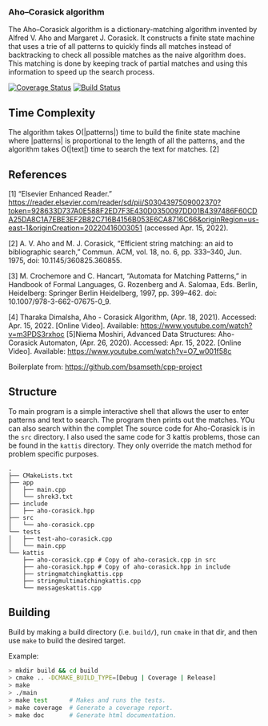 ### Aho–Corasick algorithm

The Aho–Corasick algorithm is a dictionary-matching algorithm invented by Alfred V. Aho and Margaret J. Corasick. It constructs a finite state machine that uses a trie of all patterns to quickly finds all matches instead of backtracking to check all possible matches as the naive algorithm does. This matching is done by keeping track of partial matches and using this information to speed up the search process.

[![Coverage Status](https://coveralls.io/repos/github/qasimy123/aho-corasick/badge.svg?branch=master)](https://coveralls.io/github/qasimy123/aho-corasick?branch=master) [![Build Status](https://app.travis-ci.com/qasimy123/aho-corasick.svg?branch=master)](https://app.travis-ci.com/qasimy123/aho-corasick)

## Time Complexity

The algorithm takes O(|patterns|) time to build the finite state machine where |patterns| is proportional to the length of all the patterns, and the algorithm takes O(|text|) time to search the text for matches. [2]

## References

[1] “Elsevier Enhanced Reader.” https://reader.elsevier.com/reader/sd/pii/S0304397509002370?token=928633D737A0E588F2ED7F3E430D0350097DD01B4397486F60CDA25DA8C1A7EBE3EF2B82C716B4156B053E6CA8716C66&originRegion=us-east-1&originCreation=20220416003051 (accessed Apr. 15, 2022).

[2] A. V. Aho and M. J. Corasick, “Efficient string matching: an aid to bibliographic search,” Commun. ACM, vol. 18, no. 6, pp. 333–340, Jun. 1975, doi: 10.1145/360825.360855.

[3] M. Crochemore and C. Hancart, “Automata for Matching Patterns,” in Handbook of Formal Languages, G. Rozenberg and A. Salomaa, Eds. Berlin, Heidelberg: Springer Berlin Heidelberg, 1997, pp. 399–462. doi: 10.1007/978-3-662-07675-0_9.

[4] Tharaka Dimalsha, Aho - Corasick Algorithm, (Apr. 18, 2021). Accessed: Apr. 15, 2022. [Online Video]. Available: https://www.youtube.com/watch?v=m3PDS3rxhoc
[5]Niema Moshiri, Advanced Data Structures: Aho-Corasick Automaton, (Apr. 26, 2020). Accessed: Apr. 15, 2022. [Online Video]. Available: https://www.youtube.com/watch?v=O7_w001f58c

Boilerplate from:
https://github.com/bsamseth/cpp-project

## Structure
To main program is a simple interactive shell that allows the user to enter patterns and text to search. The program then prints out the matches. YOu can also search within the complet
The source code for Aho-Corasick is in the `src` directory.
I also used the same code for 3 kattis problems, those can be found in the `kattis` directory.
They only override the match method for problem specific purposes.

``` text
.
├── CMakeLists.txt
├── app
│   ├── main.cpp
│   └── shrek3.txt
├── include
│   ├── aho-corasick.hpp
├── src
│   └── aho-corasick.cpp
└── tests
│   ├── test-aho-corasick.cpp
│   └── main.cpp
└── kattis
    ├── aho-corasick.cpp # Copy of aho-corasick.cpp in src
    ├── aho-corasick.hpp # Copy of aho-corasick.hpp in include
    ├── stringmatchingkattis.cpp
    ├── stringmultimatchingkattis.cpp
    └── messageskattis.cpp
```

## Building

Build by making a build directory (i.e. `build/`), run `cmake` in that dir, and then use `make` to build the desired target.

Example:

``` bash
> mkdir build && cd build
> cmake .. -DCMAKE_BUILD_TYPE=[Debug | Coverage | Release]
> make
> ./main
> make test      # Makes and runs the tests.
> make coverage  # Generate a coverage report.
> make doc       # Generate html documentation.
```
